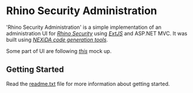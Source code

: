 Rhino Security Administration
==============

'Rhino Security Administration' is a simple implementation of an administration UI for *[Rhino Security](http://github.com/ayende/rhino-security)* using *[ExtJS](http://www.sencha.com/products/js/)* and ASP.NET MVC. 
It was built using *[NEXiDA code generation tools](http://www.nexida.com/smartui)*.

Some part of UI are following *[this](http://rhino-tools-dev.googlegroups.com/attach/0a63df296482c47c/perms.png?gda=NXWCCEQAAABqEPH6mMNzHk0-ymvumASkwZlVSLQQdkej8l5jUshxg-MF-emFP98VnK4EbMWjMWFV6u9SiETdg0Q2ffAyHU-dzc4BZkLnSFWX59nr5BxGqA&view=1&part=4)* mock up.         

Getting Started
---------------

Read the [readme.txt](http://github.com/nexida/rhino-security-administration/raw/master/readme.txt) file for more information about getting started.
                 